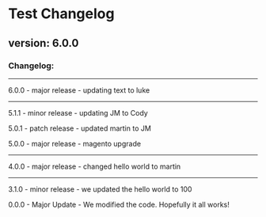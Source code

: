 # Test Changelog

## version: 6.0.0

### Changelog:

---

6.0.0 - major release - updating text to luke

---

5.1.1 - minor release - updating JM to Cody

5.0.1 - patch release - updated martin to JM

5.0.0 - major release - magento upgrade

---

4.0.0 - major release - changed hello world to martin

---

3.1.0 - minor release - we updated the hello world to 100

0.0.0 - Major Update - We modified the code. Hopefully it all works!